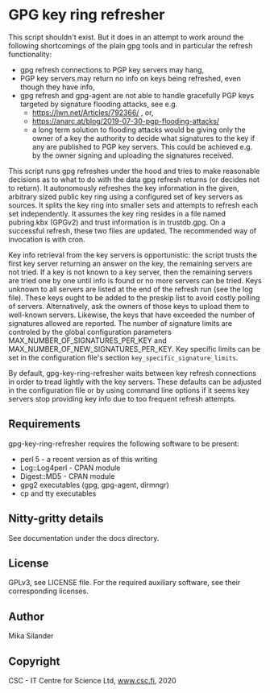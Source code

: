 GPG key ring refresher
======================

This script shouldn't exist. But it does in an attempt to work around
the following shortcomings of the plain gpg tools and in particular the
refresh functionality:

 * gpg refresh connections to PGP key servers may hang,
 * PGP key servers may return no info on keys being refreshed, even
   though they have info,
 * gpg refresh and gpg-agent are not able to handle gracefully
   PGP keys targeted by signature flooding attacks, see e.g.
   * https://lwn.net/Articles/792366/ , or, 
   * https://anarc.at/blog/2019-07-30-pgp-flooding-attacks/
   * a long term solution to flooding attacks would be giving only the owner
     of a key the authority to decide what signatures to the key if any
     are published to PGP key servers. This could be achieved e.g. by the owner
     signing and uploading the signatures received.
   
This script runs gpg refreshes under the hood and tries to make reasonable
decisions as to what to do with the data gpg refresh returns (or decides not
to return). It autonomously refreshes the key information in the
given, arbitrary sized public key ring using a configured set of key
servers as sources. It splits the key ring into smaller sets and
attempts to refresh each set independently. It assumes the key ring
resides in a file named pubring.kbx (GPGv2) and trust information is
in trustdb.gpg. On a successful refresh, these two files are
updated. The recommended way of invocation is with cron.

Key info retrieval from the key servers is opportunistic: the script
trusts the first key server returning an answer on the key, the
remaining servers are not tried. If a key is not known to a key
server, then the remaining servers are tried one by one until info is
found or no more servers can be tried. Keys unknown to all servers are
listed at the end of the refresh run (see the log file). These
keys ought to be added to the preskip list to avoid costly polling of
servers. Alternatively, ask the owners of those keys to upload
them to well-known servers. Likewise, the keys that have exceeded
the number of signatures allowed are reported. The number of signature
limits are controled by the global configuration parameters
MAX_NUMBER_OF_SIGNATURES_PER_KEY and MAX_NUMBER_OF_NEW_SIGNATURES_PER_KEY.
Key specific limits can be set in the configuration file's section
`key_specific_signature_limits`.

By default, gpg-key-ring-refresher waits between key refresh connections in order
to tread lightly with the key servers. These defaults can be adjusted
in the configuration file or by using command line options if it seems
key servers stop providing key info due to too frequent refresh
attempts.

Requirements
------------

gpg-key-ring-refresher requires the following software to be present:

 * perl 5 - a recent version as of this writing
 * Log::Log4perl - CPAN module
 * Digest::MD5 - CPAN module
 * gpg2 executables (gpg, gpg-agent, dirmngr)
 * cp and tty executables

Nitty-gritty details
--------------------

See documentation under the docs directory.

License
-------

GPLv3, see LICENSE file. For the required auxiliary software, see their
corresponding licenses.

Author
------

Mika Silander

Copyright
---------

CSC - IT Centre for Science Ltd, www.csc.fi, 2020
